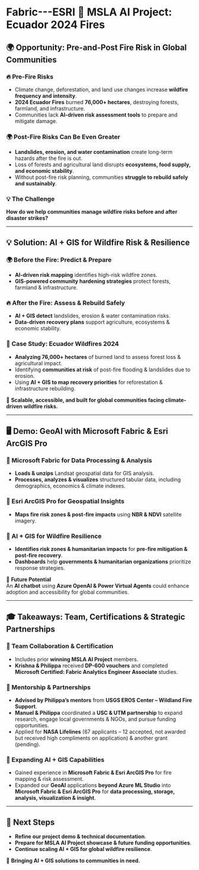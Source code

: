 # Fabric---ESRI 🚀 MSLA AI Project: Ecuador 2024 Fires

## 🌍 Opportunity: Pre-and-Post Fire Risk in Global Communities

### 🔥 Pre-Fire Risks
- Climate change, deforestation, and land use changes increase **wildfire frequency and intensity**.
- **2024 Ecuador Fires** burned **76,000+ hectares**, destroying forests, farmland, and infrastructure.
- Communities lack **AI-driven risk assessment tools** to prepare and mitigate damage.

### 🌍 Post-Fire Risks Can Be Even Greater
- **Landslides, erosion, and water contamination** create long-term hazards after the fire is out.
- Loss of forests and agricultural land disrupts **ecosystems, food supply, and economic stability**.
- Without post-fire risk planning, communities **struggle to rebuild safely and sustainably**.

### 💡 The Challenge
**How do we help communities manage wildfire risks before and after disaster strikes?**

---

## 💡 Solution: AI + GIS for Wildfire Risk & Resilience

### 🌍 Before the Fire: Predict & Prepare
- **AI-driven risk mapping** identifies high-risk wildfire zones.
- **GIS-powered community hardening strategies** protect forests, farmland & infrastructure.

### 🔥 After the Fire: Assess & Rebuild Safely
- **AI + GIS detect** landslides, erosion & water contamination risks.
- **Data-driven recovery plans** support agriculture, ecosystems & economic stability.

### 📌 Case Study: Ecuador Wildfires 2024
- **Analyzing 76,000+ hectares** of burned land to assess forest loss & agricultural impact.
- Identifying **communities at risk** of post-fire flooding & landslides due to erosion.
- Using **AI + GIS to map recovery priorities** for reforestation & infrastructure rebuilding.

🔹 **Scalable, accessible, and built for global communities facing climate-driven wildfire risks.**

---

## 🖥️ Demo: GeoAI with Microsoft Fabric & Esri ArcGIS Pro

### 📍 Microsoft Fabric for Data Processing & Analysis
- **Loads & unzips** Landsat geospatial data for GIS analysis.
- **Processes, analyzes & visualizes** structured tabular data, including demographics, economics & climate indexes.

### 📍 Esri ArcGIS Pro for Geospatial Insights
- **Maps fire risk zones & post-fire impacts** using **NBR & NDVI** satellite imagery.

### 📍 AI + GIS for Wildfire Resilience
- **Identifies risk zones & humanitarian impacts** for **pre-fire mitigation & post-fire recovery**.
- **Dashboards** help **governments & humanitarian organizations** prioritize response strategies.

📌 **Future Potential**  
An **AI chatbot** using **Azure OpenAI & Power Virtual Agents** could enhance adoption and accessibility for global communities.

---

## 🎓 Takeaways: Team, Certifications & Strategic Partnerships

### 📍 Team Collaboration & Certification
- Includes prior **winning MSLA AI Project** members.
- **Krishna & Philippa** received **DP-600 vouchers** and completed **Microsoft Certified: Fabric Analytics Engineer Associate** studies.

### 📍 Mentorship & Partnerships
- **Advised by Philippa’s mentors** from **USGS EROS Center – Wildland Fire Support**.
- **Manuel & Philippa** coordinated a **USC & UTM partnership** to expand research, engage local governments & NGOs, and pursue funding opportunities.
- Applied for **NASA Lifelines** (67 applicants – 12 accepted, not awarded but received high compliments on application) & another grant (pending).

### 📍 Expanding AI + GIS Capabilities
- Gained experience in **Microsoft Fabric & Esri ArcGIS Pro** for fire mapping & risk assessment.
- Expanded our **GeoAI** applications **beyond Azure ML Studio** into **Microsoft Fabric & Esri ArcGIS Pro** for **data processing, storage, analysis, visualization & insight**.

---

## 📌 Next Steps
- **Refine our project demo & technical documentation**.
- **Prepare for MSLA AI Project showcase & future funding opportunities**.
- **Continue scaling AI + GIS for global wildfire resilience**.

🚀 **Bringing AI + GIS solutions to communities in need.**
